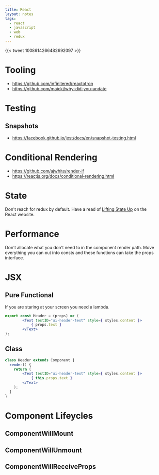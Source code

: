 ```yaml
---
title: React
layout: notes
tags:
  - react
  - javascript
  - web
  - redux
---
```


{{< tweet 1008614266482692097 >}} 

# Tooling
* https://github.com/infinitered/reactotron
* https://github.com/maicki/why-did-you-update


# Testing

## Snapshots
* https://facebook.github.io/jest/docs/en/snapshot-testing.html

# Conditional Rendering
* https://github.com/ajwhite/render-if
* https://reactjs.org/docs/conditional-rendering.html

# State
Don't reach for redux by default. Have a read of [Lifting State Up](https://reactjs.org/docs/lifting-state-up.html) on the React website.

# Performance

Don't allocate what you don't need to in the component render path. Move everything you can out into consts and these functions can take the props interface.

# JSX

## Pure Functional 

If you are staring at your screen you need a lambda. 

```jsx
export const Header = (props) => (
        <Text testID="ui-header-text" style={ styles.content }>
            { props.text }
        </Text>
);
```

## Class

```jsx
class Header extends Component {
  render() {
    return (
        <Text testID="ui-header-text" style={ styles.content }>
            { this.props.text }
        </Text>
    );
  }
}
```

# Component Lifeycles

## ComponentWillMount
## ComponentWillUnmount
## ComponentWillReceiveProps
